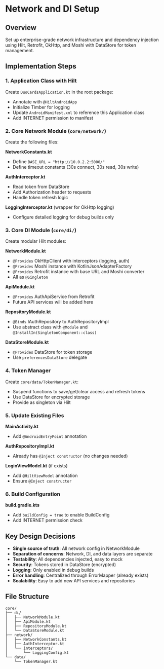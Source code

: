 # Network and DI Setup

## Overview

Set up enterprise-grade network infrastructure and dependency injection using Hilt, Retrofit, OkHttp, and Moshi with DataStore for token management.

## Implementation Steps

### 1. Application Class with Hilt

Create `DuoCardsApplication.kt` in the root package:

- Annotate with `@HiltAndroidApp`
- Initialize Timber for logging
- Update `AndroidManifest.xml` to reference this Application class
- Add INTERNET permission to manifest

### 2. Core Network Module (`core/network/`)

Create the following files:

**NetworkConstants.kt**

- Define `BASE_URL = "http://10.0.2.2:5000/"`
- Define timeout constants (30s connect, 30s read, 30s write)

**AuthInterceptor.kt**

- Read token from DataStore
- Add Authorization header to requests
- Handle token refresh logic

**LoggingInterceptor.kt** (wrapper for OkHttp logging)

- Configure detailed logging for debug builds only

### 3. Core DI Module (`core/di/`)

Create modular Hilt modules:

**NetworkModule.kt**

- `@Provides` OkHttpClient with interceptors (logging, auth)
- `@Provides` Moshi instance with KotlinJsonAdapterFactory
- `@Provides` Retrofit instance with base URL and Moshi converter
- All as `@Singleton`

**ApiModule.kt**

- `@Provides` AuthApiService from Retrofit
- Future API services will be added here

**RepositoryModule.kt**

- `@Binds` IAuthRepository to AuthRepositoryImpl
- Use abstract class with `@Module` and `@InstallIn(SingletonComponent::class)`

**DataStoreModule.kt**

- `@Provides` DataStore<Preferences> for token storage
- Use `preferencesDataStore` delegate

### 4. Token Manager

Create `core/data/TokenManager.kt`:

- Suspend functions to save/get/clear access and refresh tokens
- Use DataStore for encrypted storage
- Provide as singleton via Hilt

### 5. Update Existing Files

**MainActivity.kt**

- Add `@AndroidEntryPoint` annotation

**AuthRepositoryImpl.kt**

- Already has `@Inject constructor` (no changes needed)

**LoginViewModel.kt** (if exists)

- Add `@HiltViewModel` annotation
- Ensure `@Inject constructor`

### 6. Build Configuration

**build.gradle.kts**

- Add `buildConfig = true` to enable BuildConfig
- Add INTERNET permission check

## Key Design Decisions

- **Single source of truth**: All network config in NetworkModule
- **Separation of concerns**: Network, DI, and data layers are separate
- **Testability**: All dependencies injected, easy to mock
- **Security**: Tokens stored in DataStore (encrypted)
- **Logging**: Only enabled in debug builds
- **Error handling**: Centralized through ErrorMapper (already exists)
- **Scalability**: Easy to add new API services and repositories

## File Structure

```
core/
├── di/
│   ├── NetworkModule.kt
│   ├── ApiModule.kt
│   ├── RepositoryModule.kt
│   └── DataStoreModule.kt
├── network/
│   ├── NetworkConstants.kt
│   ├── AuthInterceptor.kt
│   └── interceptors/
│       └── LoggingConfig.kt
└── data/
    └── TokenManager.kt
```